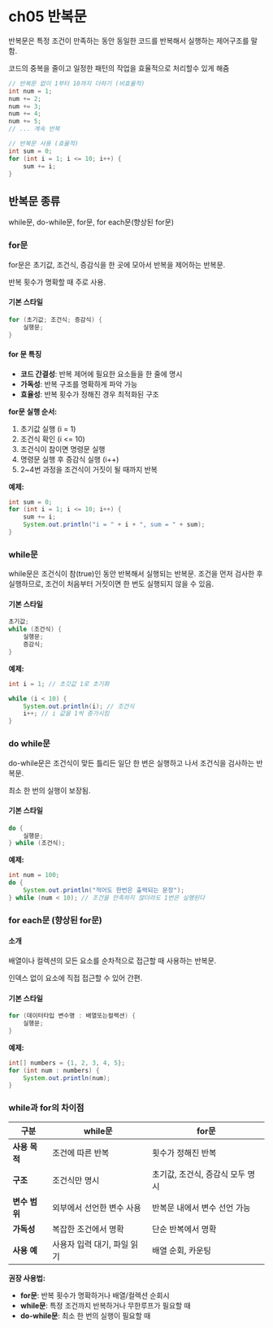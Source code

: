 # ch05 반복문
반복문은 특정 조건이 만족하는 동안 동일한 코드를 반복해서 실행하는 제어구조를 말함.

코드의 중복을 줄이고 일정한 패턴의 작업을 효율적으로 처리할수 있게 해줌

```java
// 반복문 없이 1부터 10까지 더하기 (비효율적)
int num = 1;
num += 2;
num += 3;
num += 4;
num += 5;
// ... 계속 반복

// 반복문 사용 (효율적)
int sum = 0;
for (int i = 1; i <= 10; i++) {
    sum += i;
}
```
## 반복문 종류
while문, do-while문, for문, for each문(향상된 for문)

### for문
for문은 초기값, 조건식, 증감식을 한 곳에 모아서 반복을 제어하는 반복문.

반복 횟수가 명확할 때 주로 사용.

#### 기본 스타일
```java
for (초기값; 조건식; 증감식) {
    실행문;
}
```

#### for 문 특징
- **코드 간결성**: 반복 제어에 필요한 요소들을 한 줄에 명시
- **가독성**: 반복 구조를 명확하게 파악 가능
- **효율성**: 반복 횟수가 정해진 경우 최적화된 구조

**for문 실행 순서:**
1. 초기값 실행 (i = 1)
2. 조건식 확인 (i <= 10)
3. 조건식이 참이면 명령문 실행
4. 명령문 실행 후 증감식 실행 (i++)
5. 2~4번 과정을 조건식이 거짓이 될 때까지 반복

**예제:**
```java
int sum = 0;
for (int i = 1; i <= 10; i++) {
    sum += i;
    System.out.println("i = " + i + ", sum = " + sum);
}
```

### while문
while문은 조건식이 참(true)인 동안 반복해서 실행되는 반복문.
조건을 먼저 검사한 후 실행하므로, 조건이 처음부터 거짓이면 한 번도 실행되지 않을 수 있음.

#### 기본 스타일
```java
초기값;
while (조건식) {
    실행문;
    증감식;
}
```

**예제:**
```java
int i = 1; // 초깃값 1로 초기화

while (i < 10) {
    System.out.println(i); // 조건식
    i++; // i 값을 1씩 증가시킴
}
```

### do while문
do-while문은 조건식이 맞든 틀리든 일단 한 번은 실행하고 나서 조건식을 검사하는 반복문.

최소 한 번의 실행이 보장됨.

#### 기본 스타일
```java
do {
    실행문;
} while (조건식);
```

**예제:**
```java
int num = 100;
do {
    System.out.println("적어도 한번은 출력되는 문장");
} while (num < 10); // 조건을 만족하지 않더라도 1번은 실행된다
```

### for each문 (향상된 for문)

#### 소개
배열이나 컬렉션의 모든 요소를 순차적으로 접근할 때 사용하는 반복문.

인덱스 없이 요소에 직접 접근할 수 있어 간편.

#### 기본 스타일
```java
for (데이터타입 변수명 : 배열또는컬렉션) {
    실행문;
}
```

**예제:**
```java
int[] numbers = {1, 2, 3, 4, 5};
for (int num : numbers) {
    System.out.println(num);
}
```

### while과 for의 차이점

| 구분 | while문 | for문 |
|------|---------|-------|
| **사용 목적** | 조건에 따른 반복 | 횟수가 정해진 반복 |
| **구조** | 조건식만 명시 | 초기값, 조건식, 증감식 모두 명시 |
| **변수 범위** | 외부에서 선언한 변수 사용 | 반복문 내에서 변수 선언 가능 |
| **가독성** | 복잡한 조건에서 명확 | 단순 반복에서 명확 |
| **사용 예** | 사용자 입력 대기, 파일 읽기 | 배열 순회, 카운팅 |

**권장 사용법:**
- **for문**: 반복 횟수가 명확하거나 배열/컬렉션 순회시
- **while문**: 특정 조건까지 반복하거나 무한루프가 필요할 때
- **do-while문**: 최소 한 번의 실행이 필요할 때